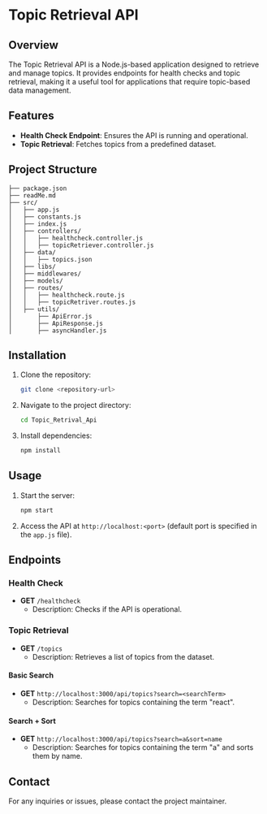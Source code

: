 # Topic Retrieval API

## Overview
The Topic Retrieval API is a Node.js-based application designed to retrieve and manage topics. It provides endpoints for health checks and topic retrieval, making it a useful tool for applications that require topic-based data management.

## Features
- **Health Check Endpoint**: Ensures the API is running and operational.
- **Topic Retrieval**: Fetches topics from a predefined dataset.

## Project Structure
```
├── package.json
├── readMe.md
├── src/
│   ├── app.js
│   ├── constants.js
│   ├── index.js
│   ├── controllers/
│   │   ├── healthcheck.controller.js
│   │   ├── topicRetriever.controller.js
│   ├── data/
│   │   ├── topics.json
│   ├── libs/
│   ├── middlewares/
│   ├── models/
│   ├── routes/
│   │   ├── healthcheck.route.js
│   │   ├── topicRetriver.routes.js
│   ├── utils/
│       ├── ApiError.js
│       ├── ApiResponse.js
│       ├── asyncHandler.js
```

## Installation
1. Clone the repository:
   ```bash
   git clone <repository-url>
   ```
2. Navigate to the project directory:
   ```bash
   cd Topic_Retrival_Api
   ```
3. Install dependencies:
   ```bash
   npm install
   ```

## Usage
1. Start the server:
   ```bash
   npm start
   ```
2. Access the API at `http://localhost:<port>` (default port is specified in the `app.js` file).

## Endpoints
### Health Check
- **GET** `/healthcheck`
  - Description: Checks if the API is operational.

### Topic Retrieval
- **GET** `/topics`
  - Description: Retrieves a list of topics from the dataset.

#### Basic Search
- **GET** `http://localhost:3000/api/topics?search=<searchTerm>`
  - Description: Searches for topics containing the term "react".

#### Search + Sort
- **GET** `http://localhost:3000/api/topics?search=a&sort=name`
  - Description: Searches for topics containing the term "a" and sorts them by name.

## Contact
For any inquiries or issues, please contact the project maintainer.